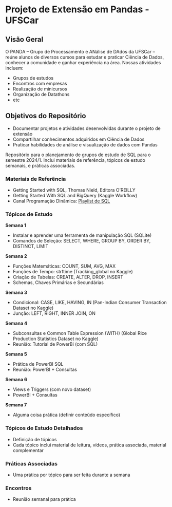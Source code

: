 # Projeto de Extensão em Pandas - UFSCar

## Visão Geral

O PANDA – Grupo de Processamento e ANálise de DAdos da UFSCar – reúne alunos de diversos cursos para estudar e praticar Ciência de Dados, conhecer a comunidade e ganhar experiência na área. Nossas atividades incluem:

- Grupos de estudos
- Encontros com empresas
- Realização de minicursos
- Organização de Datathons
- etc

## Objetivos do Repositório

- Documentar projetos e atividades desenvolvidas durante o projeto de extensão
- Compartilhar conhecimentos adquiridos em Ciência de Dados
- Praticar habilidades de análise e visualização de dados com Pandas

Repositório para o planejamento de grupos de estudo de SQL para o semestre 2024/1. Inclui materiais de referência, tópicos de estudo semanais, e práticas associadas.

### Materiais de Referência

- Getting Started with SQL, Thomas Nield, Editora O’REILLY
- Getting Started With SQL and BigQuery (Kaggle Workflow)
- Canal Programação Dinâmica: [Playlist de SQL](https://www.youtube.com/playlist?list=PL5TJqBvpXQv5n1N15kcK1m9oKJm_cv)

### Tópicos de Estudo

**Semana 1**
- Instalar e aprender uma ferramenta de manipulação SQL (SQLite)
- Comandos de Seleção: SELECT, WHERE, GROUP BY, ORDER BY, DISTINCT, LIMIT

**Semana 2**
- Funções Matemáticas: COUNT, SUM, AVG, MAX
- Funções de Tempo: strftime (Tracking_global no Kaggle)
- Criação de Tabelas: CREATE, ALTER, DROP, INSERT
- Schemas, Chaves Primárias e Secundárias

**Semana 3**
- Condicional: CASE, LIKE, HAVING, IN (Pan-Indian Consumer Transaction Dataset no Kaggle)
- Junção: LEFT, RIGHT, INNER JOIN, ON

**Semana 4**
- Subconsultas e Common Table Expression (WITH) (Global Rice Production Statistics Dataset no Kaggle)
- Reunião: Tutorial de PowerBi (com SQL)

**Semana 5**
- Prática de PowerBI SQL
- Reunião: PowerBI + Consultas

**Semana 6**
- Views e Triggers (com novo dataset)
- PowerBI + Consultas

**Semana 7**
- Alguma coisa prática (definir conteúdo específico)

### Tópicos de Estudo Detalhados

- Definição de tópicos
- Cada tópico inclui material de leitura, vídeos, prática associada, material complementar

### Práticas Associadas

- Uma prática por tópico para ser feita durante a semana

### Encontros

- Reunião semanal para prática



